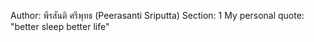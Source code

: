 Author: พีรสันติ ศรีพุทธ (Peerasanti Sriputta)
Section: 1
My personal quote: "better sleep better life"